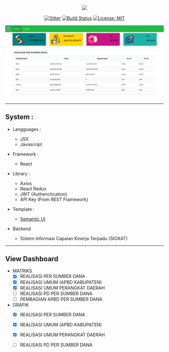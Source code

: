 <p align="center"><img src="https://github.com/Ekhel/SICKAT_V1.6/blob/master/assets/img/logo/sickat_head_repo.png" width="600px" /></p>

<p align="center">
  <a href="https://gitter.im/jayapura_django/community?utm_source=badge&utm_medium=badge&utm_campaign=pr-badge"><img src="https://badges.gitter.im/jayapura_django/community.svg" alt="Gitter" target="_blank"></a>
  <a href="https://github.com/jayapura-dev/sickat-dashboard/actions"><img src="https://github.com/jayapura-dev/sickat-dashboard/workflows/Production%20Deploy/badge.svg" alt="Build Status" target="_blank" /></a>
  <a href="https://github.com/Ekhel/SICKAT_V1.6/blob/master/LICENSE"><img src="https://img.shields.io/badge/License-MIT-green.svg" alt="License: MIT" target="_blank"></a>
</p>

<p align="center"><img src="https://github.com/jayapura-dev/sickat-dashboard/blob/master/public/assets/mockup-dashboard.png" width="800px"></p>

----------------------------------------------------------------------------------------------------------------------

## System :
* Langguages :
  - JSX
  - Javascript

* Framework :
  - React

* Library :
  - Axios
  - React Redux
  - JWT (Authenctication)
  - API Key (From REST Framework)

* Template :
  - [Semantic UI](https://semantic-ui.com)

* Backend
  - Sistem Informasi Capaian Kinerja Terpadu (SICKAT)

----------------------------------------------------

## View Dashboard

* MATRIKS
  - [x] REALISASI PER SUMBER DANA
  - [x] REALISASI UMUM (APBD KABUPATEN)
  - [x] REALISASI UMUM PERANGKAT DAERAH
  - [ ] REALISASI PD PER SUMBER DANA
  - [ ] PEMBAGIAN APBD PER SUMBER DANA

* GRAFIK
  - [x] REALISASI PER SUMBER DANA
  - [x] REALISASI UMUM (APBD KABUPATEN)
  - [x] REALISASI UMUM PERANGKAT DAERAH
  - [ ] REALISASI PD PER SUMBER DANA

